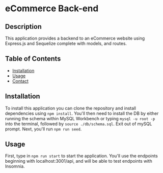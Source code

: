 # eCommerce Back-end

## Description

This application provides a backend to an eCommerce website using Express.js and Sequelize complete with models, and routes.

## Table of Contents

- [Installation](#installation)
- [Usage](#usage)
- [Contact](#contact)

## Installation

To install this application you can clone the repository and install dependencies using `npm install`. You'll then need to install the DB by either running the schema within MySQL Workbench
or typing `mysql -u root -p` into the terminal, followed by `source ./db/schema.sql`. Exit out of mySQL prompt. Next, you'll run `npm run seed`.

## Usage

First, type in `npm run start` to start the application. You'll use the endpoints beginning with localhost:3001/api, and will be able to test endpoints with Insomnia.

